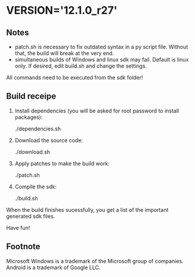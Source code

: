 VERSION='12.1.0_r27'
====================

Notes
-----

- patch.sh is necessary to fix outdated syntax in a py script file. Without that, the build will break at the very end.
- simultaneous builds of Windows and linux sdk may fail. Default is linux only. If desired, edit build.sh and change the settings.

All commands need to be executed from the sdk folder!

Build receipe
-------------

1) Install dependencies (you will be asked for root password to install packages):

    ./dependencies.sh

2) Download the source code:

    ./download.sh

3) Apply patches to make the build work:

    ./patch.sh

4) Compile the sdk:

    ./build.sh

When the build finishes sucessfully, you get a list of the important generated sdk files.

Have fun!

Footnote
--------

Microsoft Windows is a trademark of the Microsoft group of companies. Android is a trademark of Google LLC.
